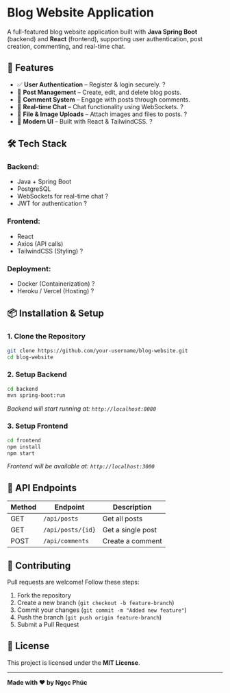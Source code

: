 # Blog Website Application

A full-featured blog website application built with **Java Spring Boot** (backend) and **React** (frontend), supporting user authentication, post creation, commenting, and real-time chat.

## 🚀 Features  
- ✅ **User Authentication** – Register & login securely.  ?
- 📝 **Post Management** – Create, edit, and delete blog posts.
- 💬 **Comment System** – Engage with posts through comments.
- 📡 **Real-time Chat** – Chat functionality using WebSockets.  ?
- 📂 **File & Image Uploads** – Attach images and files to posts.  ?
- 🎨 **Modern UI** – Built with React & TailwindCSS.  ?

## 🛠 Tech Stack
### **Backend:**
- Java + Spring Boot
- PostgreSQL
- WebSockets for real-time chat ?
- JWT for authentication ?

### **Frontend:**
- React
- Axios (API calls)
- TailwindCSS (Styling) ?

### **Deployment:**
- Docker (Containerization) ?
- Heroku / Vercel (Hosting) ?

## 📦 Installation & Setup
### **1. Clone the Repository**
```bash
git clone https://github.com/your-username/blog-website.git
cd blog-website
```

### **2. Setup Backend**
```bash
cd backend
mvn spring-boot:run
```
_Backend will start running at: `http://localhost:8080`_

### **3. Setup Frontend**
```bash
cd frontend
npm install
npm start
```
_Frontend will be available at: `http://localhost:3000`_

## 📡 API Endpoints
| Method | Endpoint           | Description         |
|--------|-------------------|---------------------|
| GET    | `/api/posts`      | Get all posts      |
| GET    | `/api/posts/{id}` | Get a single post  |
| POST   | `/api/comments`   | Create a comment   |

## 🤝 Contributing
Pull requests are welcome! Follow these steps:
1. Fork the repository
2. Create a new branch (`git checkout -b feature-branch`)
3. Commit your changes (`git commit -m "Added new feature"`)
4. Push the branch (`git push origin feature-branch`)
5. Submit a Pull Request

## 📜 License
This project is licensed under the **MIT License**.

---
**Made with ❤️ by Ngọc Phúc**

